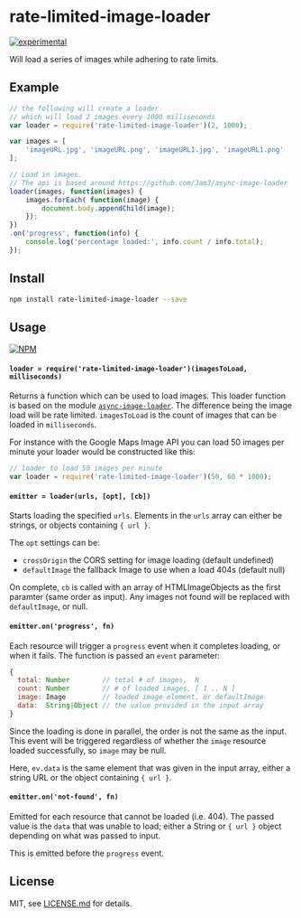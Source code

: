 # rate-limited-image-loader

[![experimental](http://badges.github.io/stability-badges/dist/experimental.svg)](http://github.com/badges/stability-badges)

Will load a series of images while adhering to rate limits.

## Example
```javascript
// the following will create a loader 
// which will load 2 images every 1000 milliseconds
var loader = require('rate-limited-image-loader')(2, 1000);

var images = [
    'imageURL.jpg', 'imageURL.png', 'imageURL1.jpg', 'imageURL1.png'
];

// Load in images.
// The api is based around https://github.com/Jam3/async-image-loader
loader(images, function(images) {
    images.forEach( function(image) {
        document.body.appendChild(image);
    });
})
.on('progress', function(info) {
    console.log('percentage loaded:', info.count / info.total);
});
```

## Install

```sh
npm install rate-limited-image-loader --save
```

## Usage

[![NPM](https://nodei.co/npm/rate-limited-image-loader.png)](https://www.npmjs.com/package/rate-limited-image-loader)

#### `loader = require('rate-limited-image-loader')(imagesToLoad, milliseconds)`

Returns a function which can be used to load images. This loader function is based on the module [`async-image-loader`](https://github.com/Jam3/async-image-loader). The difference being the image load will be rate limited. `imagesToLoad` is the count of images that can be loaded in `milliseconds`.

For instance with the Google Maps Image API you can load 50 images per minute your loader would be constructed like this:
```javascript
// loader to load 50 images per minute
var loader = require('rate-limited-image-loader')(50, 60 * 1000);
```

#### `emitter = loader(urls, [opt], [cb])`

Starts loading the specified `urls`. Elements in the `urls` array can either be strings, or objects containing `{ url }`.

The `opt` settings can be:

- `crossOrigin` the CORS setting for image loading (default undefined)
- `defaultImage` the fallback Image to use when a load 404s (default null) 

On complete, `cb` is called with an array of HTMLImageObjects as the first paramter (same order as input). Any images not found will be replaced with `defaultImage`, or null.

#### `emitter.on('progress', fn)`

Each resource will trigger a `progress` event when it completes loading, or when it fails. The function is passed an `event` parameter:

```js
{
  total: Number        // total # of images,  N
  count: Number        // # of loaded images, [ 1 .. N ]
  image: Image         // loaded image element, or defaultImage
  data:  String|Object // the value provided in the input array
}
```

Since the loading is done in parallel, the order is not the same as the input. This event will be triggered regardless of whether the `image` resource loaded successfully, so `image` may be null.

Here, `ev.data` is the same element that was given in the input array, either a string URL or the object containing `{ url }`.

#### `emitter.on('not-found', fn)`

Emitted for each resource that cannot be loaded (i.e. 404). The passed value is the `data` that was unable to load; either a String or `{ url }` object depending on what was passed to input.

This is emitted before the `progress` event.


## License

MIT, see [LICENSE.md](http://github.com/Jam3/rate-limited-image-loader/blob/master/LICENSE.md) for details.
